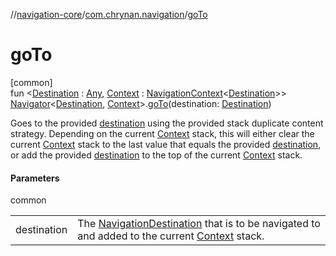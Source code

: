 //[navigation-core](../../index.md)/[com.chrynan.navigation](index.md)/[goTo](go-to.md)

# goTo

[common]\
fun &lt;[Destination](go-to.md) : [Any](https://kotlinlang.org/api/latest/jvm/stdlib/kotlin/-any/index.html), [Context](go-to.md) : [NavigationContext](-navigation-context/index.md)&lt;[Destination](go-to.md)&gt;&gt; [Navigator](-navigator/index.md)&lt;[Destination](go-to.md), [Context](go-to.md)&gt;.[goTo](go-to.md)(destination: [Destination](go-to.md))

Goes to the provided [destination](go-to.md) using the provided stack duplicate content strategy. Depending on the current [Context](go-to.md) stack, this will either clear the current [Context](go-to.md) stack to the last value that equals the provided [destination](go-to.md), or add the provided [destination](go-to.md) to the top of the current [Context](go-to.md) stack.

#### Parameters

common

| | |
|---|---|
| destination | The [NavigationDestination](index.md#1223765350%2FClasslikes%2F-215881696) that is to be navigated to and added to the current [Context](go-to.md) stack. |
